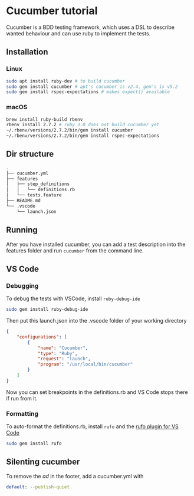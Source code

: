 # Cucumber tutorial

Cucumber is a BDD testing framework, which uses a DSL to describe wanted behaviour and can use ruby to implement the tests.

## Installation

### Linux

```bash
sudo apt install ruby-dev # to build cucumber
sudo gem install cucumber # apt's cucumber is v2.4, gem's is v5.2
sudo gem install rspec-expectations # makes expect() available
```

### macOS

```bash
brew install ruby-build rbenv
rbenv install 2.7.2 # ruby 3.0 does not build cucumber yet
~/.rbenv/versions/2.7.2/bin/gem install cucumber
~/.rbenv/versions/2.7.2/bin/gem install rspec-expectations
```

## Dir structure

```bash
.
├── cucumber.yml
├── features
│   ├── step_definitions
│   │   └── definitions.rb
│   └── tests.feature
├── README.md
└── .vscode
    └── launch.json
```

## Running

After you have installed cucumber, you can add a test description into the features folder and run `cucumber` from the command line.

## VS Code

### Debugging

To debug the tests with VSCode, install `ruby-debug-ide`
```bash
sudo gem install ruby-debug-ide
```

Then put this launch.json into the .vscode folder of your working directory
```json
{
    "configurations": [
        {
            "name": "Cucumber",
            "type": "Ruby",
            "request": "launch",
            "program": "/usr/local/bin/cucumber"
        }
    ]
}
```

Now you can set breakpoints in the definitions.rb and VS Code stops there if run from it.

### Formatting

To auto-format the definitions.rb, install `rufo` and the [rufo plugin for VS Code](https://github.com/jnbt/vscode-rufo)
```bash
sudo gem install rufo
```
## Silenting cucumber
To remove the *ad* in the footer, add a cucumber.yml with
```yml
default: --publish-quiet
```
